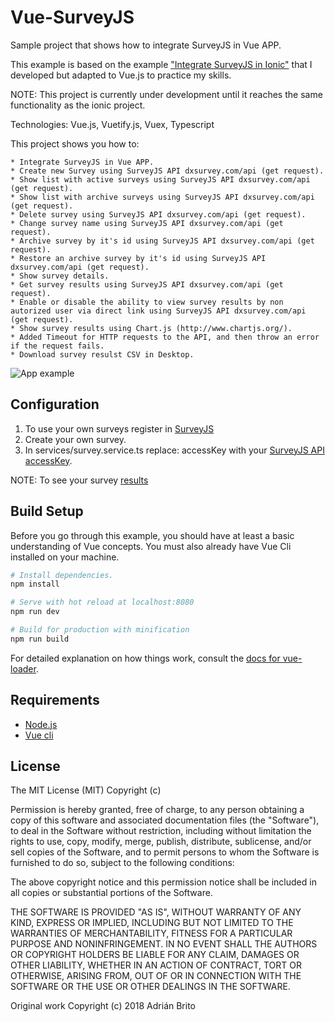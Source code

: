 # Vue-SurveyJS

Sample project that shows how to integrate SurveyJS in Vue APP.

This example is based on the example ["Integrate SurveyJS in Ionic"](https://github.com/abritopach/ionic-surveyjs) that I developed but adapted to Vue.js to practice my skills.

NOTE: This project is currently under development until it reaches the same functionality as the ionic project.

Technologies: Vue.js, Vuetify.js, Vuex, Typescript

This project shows you how to:

    * Integrate SurveyJS in Vue APP.
    * Create new Survey using SurveyJS API dxsurvey.com/api (get request).
    * Show list with active surveys using SurveyJS API dxsurvey.com/api (get request).
    * Show list with archive surveys using SurveyJS API dxsurvey.com/api (get request).
    * Delete survey using SurveyJS API dxsurvey.com/api (get request).
    * Change survey name using SurveyJS API dxsurvey.com/api (get request).
    * Archive survey by it's id using SurveyJS API dxsurvey.com/api (get request). 
    * Restore an archive survey by it's id using SurveyJS API dxsurvey.com/api (get request). 
    * Show survey details.
    * Get survey results using SurveyJS API dxsurvey.com/api (get request).
    * Enable or disable the ability to view survey results by non autorized user via direct link using SurveyJS API dxsurvey.com/api (get request).
    * Show survey results using Chart.js (http://www.chartjs.org/).
    * Added Timeout for HTTP requests to the API, and then throw an error if the request fails.
    * Download survey resulst CSV in Desktop.


![App example](readme_resources/app.gif "App example")

## Configuration

 1) To use your own surveys register in [SurveyJS](https://surveyjs.io/Account/Register)
 2) Create your own survey.
 3) In services/survey.service.ts replace: accessKey with your [SurveyJS API accessKey](https://surveyjs.io/Help/Index/).
 
 NOTE: To see your survey [results](https://surveyjs.io/Service/MySurveys/)

## Build Setup

Before you go through this example, you should have at least a basic understanding of Vue concepts. You must also already have Vue Cli installed on your machine.

``` bash
# Install dependencies.
npm install

# Serve with hot reload at localhost:8080
npm run dev

# Build for production with minification
npm run build
```

For detailed explanation on how things work, consult the [docs for vue-loader](http://vuejs.github.io/vue-loader).

## Requirements

* [Node.js](http://nodejs.org/)
* [Vue cli](https://github.com/vuejs/vue-cli)

## License
   
The MIT License (MIT) Copyright (c)

Permission is hereby granted, free of charge, to any person obtaining a copy of this software and associated documentation files (the "Software"), to deal in the Software without restriction, including without limitation the rights to use, copy, modify, merge, publish, distribute, sublicense, and/or sell copies of the Software, and to permit persons to whom the Software is furnished to do so, subject to the following conditions:

The above copyright notice and this permission notice shall be included in all copies or substantial portions of the Software.

THE SOFTWARE IS PROVIDED "AS IS", WITHOUT WARRANTY OF ANY KIND, EXPRESS OR IMPLIED, INCLUDING BUT NOT LIMITED TO THE WARRANTIES OF MERCHANTABILITY, FITNESS FOR A PARTICULAR PURPOSE AND NONINFRINGEMENT. IN NO EVENT SHALL THE AUTHORS OR COPYRIGHT HOLDERS BE LIABLE FOR ANY CLAIM, DAMAGES OR OTHER LIABILITY, WHETHER IN AN ACTION OF CONTRACT, TORT OR OTHERWISE, ARISING FROM, OUT OF OR IN CONNECTION WITH THE SOFTWARE OR THE USE OR OTHER DEALINGS IN THE SOFTWARE.
   
Original work Copyright (c) 2018 Adrián Brito

